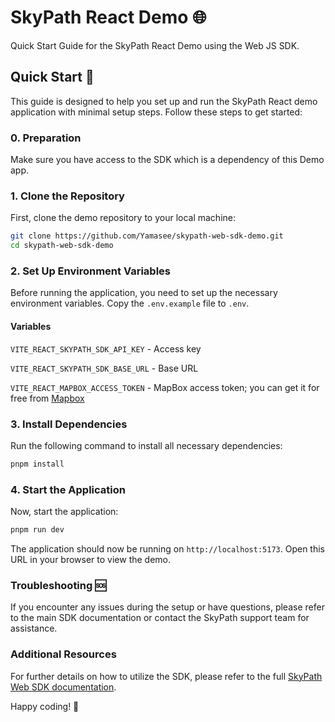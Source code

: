 # SkyPath React Demo 🌐

Quick Start Guide for the SkyPath React Demo using the Web JS SDK.

## Quick Start 🚀

This guide is designed to help you set up and run the SkyPath React demo application with minimal setup steps. Follow these steps to get started:

### 0. Preparation

Make sure you have access to the SDK which is a dependency of this Demo app.

### 1. Clone the Repository

First, clone the demo repository to your local machine:

```sh
git clone https://github.com/Yamasee/skypath-web-sdk-demo.git
cd skypath-web-sdk-demo
```

### 2. Set Up Environment Variables

Before running the application, you need to set up the necessary environment variables. Copy the `.env.example` file to `.env`.

#### Variables

`VITE_REACT_SKYPATH_SDK_API_KEY` - Access key

`VITE_REACT_SKYPATH_SDK_BASE_URL` - Base URL

`VITE_REACT_MAPBOX_ACCESS_TOKEN` - MapBox access token; you can get it for free from [Mapbox](https://account.mapbox.com/)

### 3. Install Dependencies

Run the following command to install all necessary dependencies:

```sh
pnpm install
```

### 4. Start the Application

Now, start the application:

```sh
pnpm run dev
```

The application should now be running on `http://localhost:5173`. Open this URL in your browser to view the demo.

### Troubleshooting 🆘

If you encounter any issues during the setup or have questions, please refer to the main SDK documentation or contact the SkyPath support team for assistance.

### Additional Resources

For further details on how to utilize the SDK, please refer to the full [SkyPath Web SDK documentation](https://yamasee.github.io/docs/js/introduction).

Happy coding! 🚀
